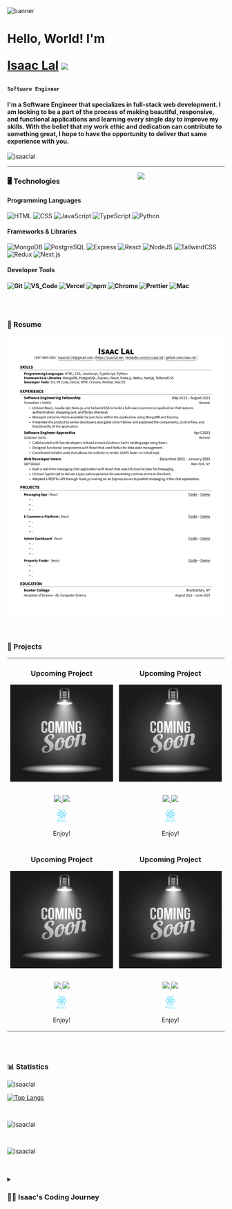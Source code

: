 <img src="banner.png" alt="banner" />

<h1> Hello, World! I'm

[Isaac Lal](https://isaaclal.dev/) <img src="https://media.giphy.com/media/hvRJCLFzcasrR4ia7z/giphy.gif" width="40px"></h1>

**`Software Engineer`**

<h4>I'm a Software Engineer that specializes in full-stack web development. I am looking to be a part of the process of making beautiful, responsive, and functional applications and learning every single day to improve my skills. With the belief that my work ethic and dedication can contribute to something great, I hope to have the opportunity to deliver that same experience with you.</h4>

<img src="https://komarev.com/ghpvc/?username=isaac-lal&label=Profile%20views&color=0e75b6&style=flat"
    alt="isaaclal" />

---

<img align="right" src="https://media.giphy.com/media/qgQUggAC3Pfv687qPC/giphy.gif" width="40%"/>
    
<h3 align="center">

<h3> 🖥️ Technologies </h3>
    
<div>
<h4> Programming Languages </h4>

![HTML](https://img.shields.io/badge/html-%23E34F26.svg?style=for-the-badge&logo=html5&logoColor=white)
![CSS](https://img.shields.io/badge/css-%231572B6.svg?style=for-the-badge&logo=css3&logoColor=white)
![JavaScript](https://img.shields.io/badge/javascript-yellow.svg?style=for-the-badge&logo=javascript&logoColor=white)
![TypeScript](https://img.shields.io/badge/typescript-blue.svg?style=for-the-badge&logo=typescript&logoColor=white)
![Python](https://img.shields.io/static/v1?style=for-the-badge&message=Python&color=3776AB&logo=Python&logoColor=FFFFFF&label=)

<h4>Frameworks & Libraries</h4>

![MongoDB](https://img.shields.io/badge/mongodb-green.svg?style=for-the-badge&logo=mongodb&logoColor=white)
![PostgreSQL](https://img.shields.io/badge/postgresql-aqua.svg?style=for-the-badge&logo=postgresql&logoColor=white)
![Express](https://img.shields.io/badge/express-%23404d59.svg?style=for-the-badge&logo=express&logoColor=%2361DAFB)
![React](https://img.shields.io/badge/react-%2320232a.svg?style=for-the-badge&logo=react&logoColor=%2361DAFB)
![NodeJS](https://img.shields.io/badge/node.js-6DA55F?style=for-the-badge&logo=node.js&logoColor=white)
![TailwindCSS](https://img.shields.io/badge/tailwindcss-%2338B2AC.svg?style=for-the-badge&logo=tailwind-css&logoColor=white)
![Redux](https://img.shields.io/static/v1?style=for-the-badge&message=Redux&color=764ABC&logo=Redux&logoColor=FFFFFF&label=)
![Next.js](https://img.shields.io/static/v1?style=for-the-badge&message=Next.js&color=000000&logo=Next.js&logoColor=FFFFFF&label=)

<h4>Developer Tools<h4>

![Git](https://img.shields.io/badge/git-darkorange.svg?style=for-the-badge&logo=git&logoColor=white)
![VS_Code](https://img.shields.io/badge/vs_code-%231572B6.svg?style=for-the-badge&logo=visualstudiocode&logoColor=white)
![Vercel](https://img.shields.io/static/v1?style=for-the-badge&message=Vercel&color=000000&logo=Vercel&logoColor=FFFFFF&label=)
![npm](https://img.shields.io/static/v1?style=for-the-badge&message=npm&color=CB3837&logo=npm&logoColor=FFFFFF&label=)
![Chrome](https://img.shields.io/static/v1?style=for-the-badge&message=Chrome&color=4285F4&logo=Google+Chrome&logoColor=FFFFFF&label=)
![Prettier](https://img.shields.io/static/v1?style=for-the-badge&message=Prettier&color=F7B93E&logo=Prettier&logoColor=black&label=)
![Mac](https://img.shields.io/badge/MacOS-white.svg?style=for-the-badge&logo=apple&logoColor=black)


<br>
<br>

<h3>👔 Resume</h3>

<div align="center">
<img align="center" src="resume.png">
</div>

<br>
<br>
<h3>📝 Projects </h3>
<!-- PROJECTS -->

<div align="center">
<table>
<tr>

<td width="50%">
<h3 align="center">Upcoming Project</h3>
  <div align="center">  
    <a href='#' target="_blank">
      <img align="center" src="coming-soon.jpeg" width="400" height="225">
    </a>

<br>
<br>	  
<p>
  <a href="#" target="_blank">
    <img src="https://img.shields.io/badge/Code-lightgrey?style=for-the-badge&logo=github"/>
  </a>  
  <a href="#" target="_blank">
    <img src="https://img.shields.io/badge/Demo-lightgrey?style=for-the-badge&logo=youtube&color=0892d0"/>
  </a>
</p>
<p>
<img src="https://raw.githubusercontent.com/devicons/devicon/master/icons/react/react-original-wordmark.svg" alt="react" width="30" height="30"/>

</p>
<p>Enjoy!</p>
</td>		
	
<td width="50%">
<h3 align="center">Upcoming Project</h3>
  <div align="center">  
    <a href='#' target="_blank">
      <img align="center" src="coming-soon.jpeg" width="400" height="225">
    </a>

<br>
<br>	  
<p>
  <a href="#" target="_blank">
    <img src="https://img.shields.io/badge/Code-lightgrey?style=for-the-badge&logo=github"/>
  </a>  
  <a href="#" target="_blank">
    <img src="https://img.shields.io/badge/Demo-lightgrey?style=for-the-badge&logo=youtube&color=0892d0"/>
  </a>
</p>
<p>
<img src="https://raw.githubusercontent.com/devicons/devicon/master/icons/react/react-original-wordmark.svg" alt="react" width="30" height="30"/>

</p>
<p>Enjoy!</p>
</tr>
<tr>
</td>
<td width="50%">
<h3 align="center">Upcoming Project</h3>
  <div align="center">  
    <a href='#' target="_blank">
      <img align="center" src="coming-soon.jpeg" width="400" height="225">
    </a>

<br>
<br>	  
<p>
  <a href="#" target="_blank">
    <img src="https://img.shields.io/badge/Code-lightgrey?style=for-the-badge&logo=github"/>
  </a>  
  <a href="#" target="_blank">
    <img src="https://img.shields.io/badge/Demo-lightgrey?style=for-the-badge&logo=youtube&color=0892d0"/>
  </a>
</p>
<p>
<img src="https://raw.githubusercontent.com/devicons/devicon/master/icons/react/react-original-wordmark.svg" alt="react" width="30" height="30"/>

</p>
<p>Enjoy!</p>
</td>		
<td width="50%">
<h3 align="center">Upcoming Project</h3>
  <div align="center">  
    <a href='#' target="_blank">
      <img align="center" src="coming-soon.jpeg" width="400" height="225">
    </a>

<br>
<br>	  
<p>
  <a href="#" target="_blank">
    <img src="https://img.shields.io/badge/Code-lightgrey?style=for-the-badge&logo=github"/>
  </a>  
  <a href="#" target="_blank">
    <img src="https://img.shields.io/badge/Demo-lightgrey?style=for-the-badge&logo=youtube&color=0892d0"/>
  </a>
</p>
<p>
<img src="https://raw.githubusercontent.com/devicons/devicon/master/icons/react/react-original-wordmark.svg" alt="react" width="30" height="30"/>

</p>
<p>Enjoy!</p>
</tr>

</table>
</div>

<br>
    <br>
    
<!-- STATS -->
<h3 align="left">📊 Statistics</h3>
<p> <img src="https://github-profile-trophy.vercel.app/?username=isaac-lal&theme=darkhub" alt="isaaclal" /> </p>

[![Top Langs](https://github-readme-stats-sigma-five.vercel.app/api/top-langs/?username=isaac-lal&langs_count=8&bg_color=000000&text_color=ffffff)](https://github.com/isaac-lal/github-readme-stats)

<br>

<p><img src="https://github-readme-stats-sigma-five.vercel.app/api?username=isaac-lal&show_icons=true&locale=en&bg_color=000000&text_color=ffffff&repo=convoychat"
    alt="isaaclal" /></p>

<br>

<p><img src="https://github-readme-streak-stats.herokuapp.com/?user=isaac-lal&theme=dark&&background=000000&date_format=M%20j%5B%2C%20Y%5D" alt="isaaclal" /></p>

<br>

<br>

<details>
    <summary> <h3>👨‍💻 Isaac's Coding Journey</h3> </summary>

